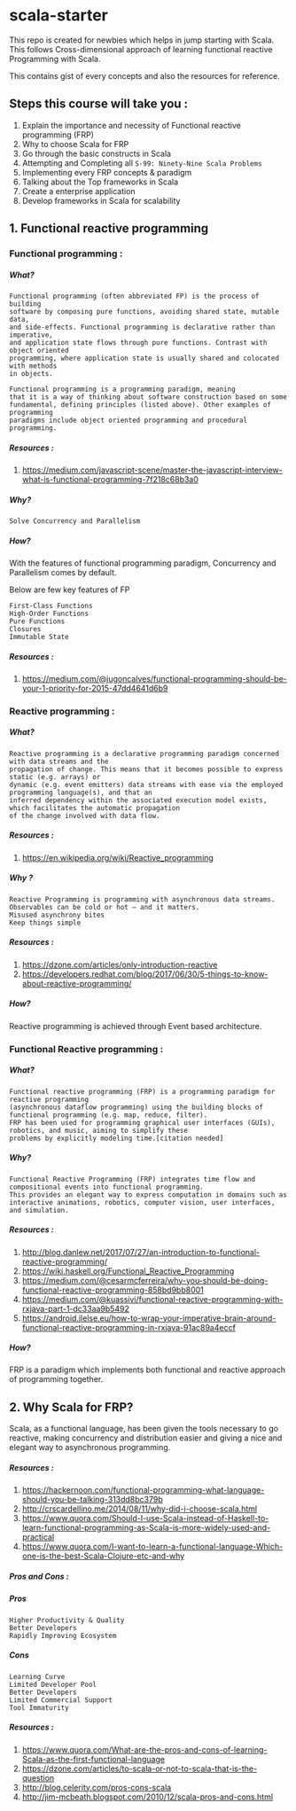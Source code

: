 # scala-starter
This repo is created for newbies which helps in jump starting with Scala. This follows Cross-dimensional approach of learning functional reactive Programming with Scala.

This contains gist of every concepts and also the resources for reference.

## Steps this course will take you :
1. Explain the importance and necessity of Functional reactive programming (FRP)
2. Why to choose Scala for FRP 
3. Go through the basic constructs in Scala
4. Attempting and Completing all `S-99: Ninety-Nine Scala Problems`
5. Implementing every FRP concepts & paradigm
6. Talking about the Top frameworks in Scala
7. Create a enterprise application
8. Develop frameworks in Scala for scalability

## 1. Functional reactive programming 

### Functional programming :

##### What? 
```
Functional programming (often abbreviated FP) is the process of building 
software by composing pure functions, avoiding shared state, mutable data, 
and side-effects. Functional programming is declarative rather than imperative, 
and application state flows through pure functions. Contrast with object oriented 
programming, where application state is usually shared and colocated with methods 
in objects.

Functional programming is a programming paradigm, meaning 
that it is a way of thinking about software construction based on some 
fundamental, defining principles (listed above). Other examples of programming 
paradigms include object oriented programming and procedural programming.

```
##### Resources : 
1. https://medium.com/javascript-scene/master-the-javascript-interview-what-is-functional-programming-7f218c68b3a0

##### Why? 
```
Solve Concurrency and Parallelism
```

##### How?
With the features of functional programming paradigm, Concurrency and Parallelism comes by default. 

Below are few key features of FP

```
First-Class Functions
High-Order Functions
Pure Functions
Closures
Immutable State

```
##### Resources : 
1. https://medium.com/@jugoncalves/functional-programming-should-be-your-1-priority-for-2015-47dd4641d6b9


### Reactive programming :

##### What? 
```
Reactive programming is a declarative programming paradigm concerned with data streams and the 
propagation of change. This means that it becomes possible to express static (e.g. arrays) or 
dynamic (e.g. event emitters) data streams with ease via the employed programming language(s), and that an 
inferred dependency within the associated execution model exists, which facilitates the automatic propagation 
of the change involved with data flow.
```

##### Resources : 
1. https://en.wikipedia.org/wiki/Reactive_programming

##### Why ? 

```
Reactive Programming is programming with asynchronous data streams.
Observables can be cold or hot – and it matters.
Misused asynchrony bites
Keep things simple
```

##### Resources : 
1. https://dzone.com/articles/only-introduction-reactive
2. https://developers.redhat.com/blog/2017/06/30/5-things-to-know-about-reactive-programming/

##### How? 

Reactive programming is achieved through Event based architecture.


### Functional Reactive programming :

##### What?
```
Functional reactive programming (FRP) is a programming paradigm for reactive programming 
(asynchronous dataflow programming) using the building blocks of functional programming (e.g. map, reduce, filter). 
FRP has been used for programming graphical user interfaces (GUIs), robotics, and music, aiming to simplify these 
problems by explicitly modeling time.[citation needed]
```

##### Why?
```
Functional Reactive Programming (FRP) integrates time flow and compositional events into functional programming. 
This provides an elegant way to express computation in domains such as interactive animations, robotics, computer vision, user interfaces, and simulation.
```

##### Resources : 
1. http://blog.danlew.net/2017/07/27/an-introduction-to-functional-reactive-programming/
2. https://wiki.haskell.org/Functional_Reactive_Programming
3. https://medium.com/@cesarmcferreira/why-you-should-be-doing-functional-reactive-programming-858bd9bb8001
4. https://medium.com/@kuassivi/functional-reactive-programming-with-rxjava-part-1-dc33aa9b5492
5. https://android.jlelse.eu/how-to-wrap-your-imperative-brain-around-functional-reactive-programming-in-rxjava-91ac89a4eccf

##### How?

FRP is a paradigm which implements both functional and reactive approach of programming together.



## 2. Why Scala for FRP?

Scala, as a functional language, has been given the tools necessary to go reactive, making concurrency and distribution easier and giving a nice and elegant way to asynchronous programming.

##### Resources :

1. https://hackernoon.com/functional-programming-what-language-should-you-be-talking-313dd8bc379b
2. http://crscardellino.me/2014/08/11/why-did-i-choose-scala.html
3. https://www.quora.com/Should-I-use-Scala-instead-of-Haskell-to-learn-functional-programming-as-Scala-is-more-widely-used-and-practical
4. https://www.quora.com/I-want-to-learn-a-functional-language-Which-one-is-the-best-Scala-Clojure-etc-and-why

##### Pros and Cons :

##### Pros
```
Higher Productivity & Quality
Better Developers
Rapidly Improving Ecosystem
```

##### Cons
```
Learning Curve
Limited Developer Pool
Better Developers
Limited Commercial Support
Tool Immaturity
```

##### Resources : 
1. https://www.quora.com/What-are-the-pros-and-cons-of-learning-Scala-as-the-first-functional-language
2. https://dzone.com/articles/to-scala-or-not-to-scala-that-is-the-question
3. http://blog.celerity.com/pros-cons-scala
4. http://jim-mcbeath.blogspot.com/2010/12/scala-pros-and-cons.html
